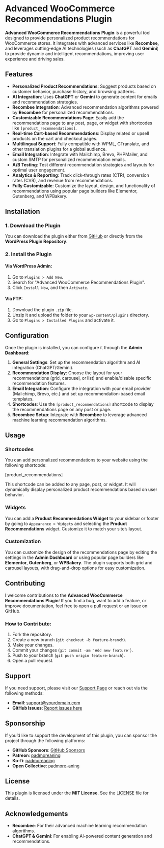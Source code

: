 # Advanced WooCommerce Recommendations Plugin

**Advanced WooCommerce Recommendations Plugin** is a powerful tool designed to provide personalized product recommendations for WooCommerce stores. It integrates with advanced services like **Recombee**, and leverages cutting-edge AI technologies (such as **ChatGPT** and **Gemini**) to provide dynamic and intelligent recommendations, improving user experience and driving sales.

## Features

- **Personalized Product Recommendations**: Suggest products based on customer behavior, purchase history, and browsing patterns.
- **AI Integration**: Uses **ChatGPT** or **Gemini** to generate content for emails and recommendation strategies.
- **Recombee Integration**: Advanced recommendation algorithms powered by **Recombee** for personalized recommendations.
- **Customizable Recommendations Page**: Easily add the recommendations page to any post, page, or widget with shortcodes like `[product_recommendations]`.
- **Real-time Cart-based Recommendations**: Display related or upsell products on the cart and checkout pages.
- **Multilingual Support**: Fully compatible with WPML, GTranslate, and other translation plugins for a global audience.
- **Email Integration**: Integrate with Mailchimp, Brevo, PHPMailer, and custom SMTP for personalized recommendation emails.
- **A/B Testing**: Test different recommendation strategies and layouts for optimal user engagement.
- **Analytics & Reporting**: Track click-through rates (CTR), conversion rates (CVR), and revenue from recommendations.
- **Fully Customizable**: Customize the layout, design, and functionality of recommendations using popular page builders like Elementor, Gutenberg, and WPBakery.

## Installation

### 1. Download the Plugin
You can download the plugin either from [GitHub](https://github.com/rizennews/advanced-woo-recommendations) or directly from the **WordPress Plugin Repository**.

### 2. Install the Plugin

#### Via WordPress Admin:
1. Go to `Plugins > Add New`.
2. Search for "Advanced WooCommerce Recommendations Plugin".
3. Click `Install Now`, and then `Activate`.

#### Via FTP:
1. Download the plugin `.zip` file.
2. Unzip it and upload the folder to your `wp-content/plugins` directory.
3. Go to `Plugins > Installed Plugins` and activate it.

## Configuration

Once the plugin is installed, you can configure it through the **Admin Dashboard**:

1. **General Settings**: Set up the recommendation algorithm and AI integration (ChatGPT/Gemini).
2. **Recommendation Display**: Choose the layout for your recommendations (grid, carousel, or list) and enable/disable specific recommendation features.
3. **Email Integration**: Configure the integration with your email provider (Mailchimp, Brevo, etc.) and set up recommendation-based email templates.
4. **Shortcodes**: Use the `[product_recommendations]` shortcode to display the recommendations page on any post or page.
5. **Recombee Setup**: Integrate with **Recombee** to leverage advanced machine learning recommendation algorithms.

## Usage

### Shortcodes

You can add personalized recommendations to your website using the following shortcode:

[product_recommendations]


This shortcode can be added to any page, post, or widget. It will dynamically display personalized product recommendations based on user behavior.

### Widgets

You can add a **Product Recommendations Widget** to your sidebar or footer by going to `Appearance > Widgets` and selecting the **Product Recommendations** widget. Customize it to match your site’s layout.

### Customization

You can customize the design of the recommendations page by editing the settings in the **Admin Dashboard** or using popular page builders like **Elementor**, **Gutenberg**, or **WPBakery**. The plugin supports both grid and carousel layouts, with drag-and-drop options for easy customization.

## Contributing

I welcome contributions to the **Advanced WooCommerce Recommendations Plugin**! If you find a bug, want to add a feature, or improve documentation, feel free to open a pull request or an issue on GitHub.

### How to Contribute:

1. Fork the repository.
2. Create a new branch (`git checkout -b feature-branch`).
3. Make your changes.
4. Commit your changes (`git commit -am 'Add new feature'`).
5. Push to your branch (`git push origin feature-branch`).
6. Open a pull request.

## Support

If you need support, please visit our [Support Page](#) or reach out via the following methods:

- **Email**: [support@yourdomain.com](mailto:support@designolabs.com)
- **GitHub Issues**: [Report issues here](https://github.com/rizennews/advanced-woo-recommendations/issues)

## Sponsorship

If you’d like to support the development of this plugin, you can sponsor the project through the following platforms:

- **GitHub Sponsors**: [GitHub Sponsors](https://github.com/sponsors/yourusername)
- **Patreon**: [padmoreaning](https://www.patreon.com/padmoreaning)
- **Ko-fi**: [padmoreaning](https://ko-fi.com/padmoreaning)
- **Open Collective**: [padmore-aning](https://opencollective.com/padmore-aning)

## License

This plugin is licensed under the **MIT License**. See the [LICENSE](LICENSE) file for details.

## Acknowledgements

- **Recombee**: For their advanced machine learning recommendation algorithms.
- **ChatGPT & Gemini**: For enabling AI-powered content generation and recommendations.


